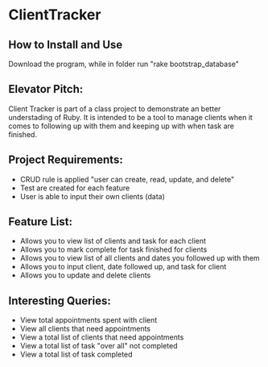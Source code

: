 ClientTracker
=============

How to Install and Use
----------------------
Download the program, while in folder
run "rake bootstrap_database"

Elevator Pitch:
--------------
Client Tracker is part of a class project to demonstrate an better understading of Ruby. It is intended to be a tool to manage clients when it comes to following up with them and keeping up with when task are finished.

Project Requirements:
--------------------
<ul>
  <li>CRUD rule is applied "user can create, read, update, and delete"</li>
  <li>Test are created for each feature</li>
   <li>User is able to input their own clients (data)</li>
</ul>

Feature List:
------------
<ul>
  <li>Allows you to view list of clients and task for each client </li>
  <li>Allows you to mark complete for task finished for clients  </li>
  <li>Allows you to view list of all clients and dates you followed up with them</li>
  <li>Allows you to input client, date followed up, and task for client</li>
  <li>Allows you to update and delete clients</li>
</ul>

Interesting Queries:
-------------------
<ul>
  <li>View total appointments spent with client</li>
  <li>View all clients that need appointments</li>
  <li> View a total list of clients that need appointments</li>
  <li> View a total list of task "over all" not completed</li>
  <li> View a total list of task completed</li>

</ul>
